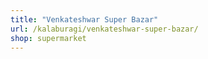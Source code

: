 ```yaml
---
title: "Venkateshwar Super Bazar"
url: /kalaburagi/venkateshwar-super-bazar/
shop: supermarket
---
```

